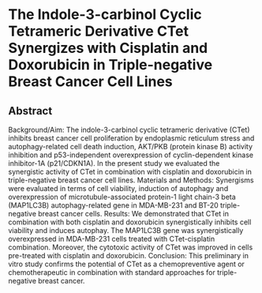 # The Indole-3-carbinol Cyclic Tetrameric Derivative CTet Synergizes with Cisplatin and Doxorubicin in Triple-negative Breast Cancer Cell Lines

## Abstract

Background/Aim: The indole-3-carbinol cyclic tetrameric derivative (CTet) inhibits breast cancer cell proliferation by endoplasmic reticulum stress and autophagy-related cell death induction, AKT/PKB (protein kinase B) activity inhibition and p53-independent overexpression of cyclin-dependent kinase inhibitor-1A (p21/CDKN1A). In the present study we evaluated the synergistic activity of CTet in combination with cisplatin and doxorubicin in triple-negative breast cancer cell lines. Materials and Methods: Synergisms were evaluated in terms of cell viability, induction of autophagy and overexpression of microtubule-associated protein-1 light chain-3 beta (MAP1LC3B) autophagy-related gene in MDA-MB-231 and BT-20 triple-negative breast cancer cells. Results: We demonstrated that CTet in combination with both cisplatin and doxorubicin synergistically inhibits cell viability and induces autophay. The MAP1LC3B gene was synergistically overexpressed in MDA-MB-231 cells treated with CTet-cisplatin combination. Moreover, the cytotoxic activity of CTet was improved in cells pre-treated with cisplatin and doxorubicin. Conclusion: This preliminary in vitro study confirms the potential of CTet as a chemopreventive agent or chemotherapeutic in combination with standard approaches for triple-negative breast cancer. 